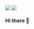<img align="center" src="https://github-readme-stats.vercel.app/api/top-langs/?username=AliGolgol&layout=vue" style="heigth:400" />
<img align="center" src="https://github-readme-stats.vercel.app/api?username=AliGolgol&show_icons=true&theme=vue" style="heigth:400" />
</br>


### Hi there 👋

<!--
**AliGolgol/AliGolgol** is a ✨ _special_ ✨ repository because its `README.md` (this file) appears on your GitHub profile.

Here are some ideas to get you started:

- 🔭 I’m currently working on ...
- 🌱 I’m currently learning ...
- 👯 I’m looking to collaborate on ...
- 🤔 I’m looking for help with ...
- 💬 Ask me about ...
- 📫 How to reach me: ...
- 😄 Pronouns: ...
- ⚡ Fun fact: ...
-->
